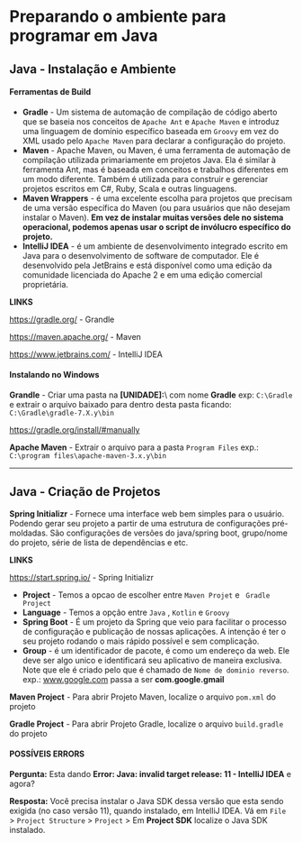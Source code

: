 # Preparando o ambiente para programar em Java



## Java - Instalação e Ambiente



#### Ferramentas de Build

- **Gradle** - Um sistema de automação de compilação de código aberto que se baseia nos conceitos de `Apache Ant` e `Apache Maven` e introduz uma linguagem de domínio específico baseada em `Groovy` em vez do XML usado pelo `Apache Maven` para declarar a configuração do projeto.
- **Maven** - Apache Maven, ou Maven, é uma ferramenta de automação de compilação utilizada primariamente em projetos Java. Ela é similar à ferramenta Ant, mas é baseada em conceitos e trabalhos diferentes em um modo diferente. Também é utilizada para construir e gerenciar projetos escritos em C#, Ruby, Scala e outras linguagens.
- **Maven Wrappers** - é uma excelente escolha para projetos que precisam de uma versão específica do Maven (ou para usuários que não desejam instalar o Maven). **Em vez de instalar muitas versões dele no sistema operacional, podemos apenas usar o script de invólucro específico do projeto.**
- **IntelliJ IDEA** - é um ambiente de desenvolvimento integrado escrito em Java para o desenvolvimento de software de computador. Ele é desenvolvido pela JetBrains e está disponível como uma edição da comunidade licenciada do Apache 2 e em uma edição comercial proprietária.

**LINKS**

https://gradle.org/ - Grandle

https://maven.apache.org/ - Maven

https://www.jetbrains.com/ - IntelliJ IDEA



#### Instalando no Windows

**Grandle** - Criar uma pasta na **[UNIDADE]:**\ com nome **Gradle** exp: `C:\Gradle` e extrair o arquivo baixado para dentro desta pasta ficando: `C:\Gradle\gradle-7.X.y\bin` 

https://gradle.org/install/#manually

**Apache Maven** - Extrair o arquivo para a pasta `Program Files` exp.: `C:\program files\apache-maven-3.x.y\bin`



***

## Java - Criação de Projetos



**Spring Initializr** - Fornece uma interface web bem simples para o usuário. Podendo gerar seu projeto a partir de uma estrutura de configurações pré-moldadas. São configurações de versões do java/spring boot, grupo/nome do projeto, série de lista de dependências e etc.

**LINKS**  

https://start.spring.io/ - Spring Initializr

- **Project** - Temos a opcao de escolher entre `Maven Projet` e ` Gradle Project`
- **Language** - Temos a opção entre `Java` , `Kotlin` e `Groovy`
- **Spring Boot** - É um projeto da Spring que veio para facilitar o processo de configuração e publicação de nossas aplicações. A intenção é ter o seu projeto rodando o mais rápido possível e sem complicação.
- **Group** - é um identificador de pacote, é como um endereço da web. Ele deve ser algo unico e identificará seu aplicativo de maneira exclusiva. Note que ele é criado pelo que é chamado de `Nome de dominio reverso`. exp.: www.google.com passa a ser **com.google.gmail**



**Maven Project** - Para abrir Projeto Maven, localize o arquivo `pom.xml` do projeto

**Gradle Project** - Para abrir Projeto Gradle, localize o arquivo `build.gradle` do projeto



#### POSSÍVEIS ERRORS

**Pergunta:** Esta dando **Error: Java: invalid target release: 11 - IntelliJ IDEA** e agora?

**Resposta:** Você precisa instalar o Java SDK dessa versão que esta sendo exigida (no caso versão 11), quando instalado, em IntelliJ IDEA. Vá em `File` > `Project Structure` > `Project` > Em **Project SDK** localize o Java SDK instalado.

